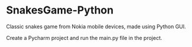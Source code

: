 # SnakesGame-Python
Classic snakes game from Nokia mobile devices, made using Python GUI.

Create a Pycharm project and run the main.py file in the project.
